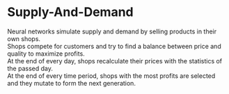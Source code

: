 # Supply-And-Demand

Neural networks simulate supply and demand by selling products in their own shops.<br />
Shops compete for customers and try to find a balance between price and quality to maximize profits.<br />
At the end of every day, shops recalculate their prices with the statistics of the passed day.<br />
At the end of every time period, shops with the most profits are selected and they mutate to form the next generation.
